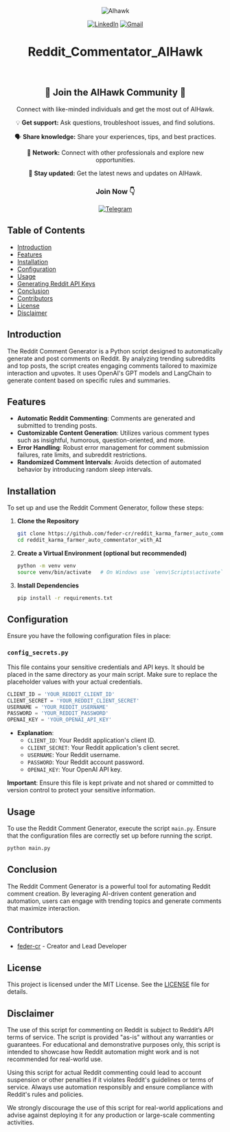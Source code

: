 <div align="center">
    <img src="https://i.postimg.cc/XGdDt5tP/linkedin-aihawk.png" alt="AIhawk" />



[![LinkedIn](https://img.shields.io/badge/LinkedIn-0077B5?style=for-the-badge&logo=linkedin&logoColor=white)](https://www.linkedin.com/in/federico-elia-5199951b6/)
[![Gmail](https://img.shields.io/badge/Gmail-D14836?style=for-the-badge&logo=gmail&logoColor=white)](mailto:federico.elia.majo@gmail.com)

# Reddit_Commentator_AIHawk


<br />



## 🚀 Join the AIHawk Community 🚀

Connect with like-minded individuals and get the most out of AIHawk.

💡 **Get support:** Ask questions, troubleshoot issues, and find solutions.

🗣️ **Share knowledge:** Share your experiences, tips, and best practices.

🤝 **Network:** Connect with other professionals and explore new opportunities.

🔔 **Stay updated:** Get the latest news and updates on AIHawk.

### Join Now 👇
[![Telegram](https://img.shields.io/badge/Telegram-2CA5E0?style=for-the-badge&logo=telegram&logoColor=white)](https://t.me/AIhawkCommunity)
</div>


## Table of Contents
- [Introduction](#introduction)
- [Features](#features)
- [Installation](#installation)
- [Configuration](#configuration)
- [Usage](#usage)
- [Generating Reddit API Keys](#generating-reddit-api-keys)
- [Conclusion](#conclusion)
- [Contributors](#contributors)
- [License](#license)
- [Disclaimer](#disclaimer)

## Introduction

The Reddit Comment Generator is a Python script designed to automatically generate and post comments on Reddit. By analyzing trending subreddits and top posts, the script creates engaging comments tailored to maximize interaction and upvotes. It uses OpenAI's GPT models and LangChain to generate content based on specific rules and summaries.

## Features

- **Automatic Reddit Commenting**: Comments are generated and submitted to trending posts.
- **Customizable Content Generation**: Utilizes various comment types such as insightful, humorous, question-oriented, and more.
- **Error Handling**: Robust error management for comment submission failures, rate limits, and subreddit restrictions.
- **Randomized Comment Intervals**: Avoids detection of automated behavior by introducing random sleep intervals.

## Installation

To set up and use the Reddit Comment Generator, follow these steps:

1. **Clone the Repository**

   ```bash
   git clone https://github.com/feder-cr/reddit_karma_farmer_auto_commentator_with_AI.git
   cd reddit_karma_farmer_auto_commentator_with_AI
   ```

2. **Create a Virtual Environment (optional but recommended)**

   ```bash
   python -m venv venv
   source venv/bin/activate   # On Windows use `venv\Scripts\activate`
   ```

3. **Install Dependencies**

   ```bash
   pip install -r requirements.txt
   ```

## Configuration

Ensure you have the following configuration files in place:

### `config_secrets.py`

This file contains your sensitive credentials and API keys. It should be placed in the same directory as your main script. Make sure to replace the placeholder values with your actual credentials.

```python
CLIENT_ID = 'YOUR_REDDIT_CLIENT_ID'
CLIENT_SECRET = 'YOUR_REDDIT_CLIENT_SECRET'
USERNAME = 'YOUR_REDDIT_USERNAME'
PASSWORD = 'YOUR_REDDIT_PASSWORD'
OPENAI_KEY = 'YOUR_OPENAI_API_KEY'
```

- **Explanation**:
  - `CLIENT_ID`: Your Reddit application's client ID.
  - `CLIENT_SECRET`: Your Reddit application's client secret.
  - `USERNAME`: Your Reddit username.
  - `PASSWORD`: Your Reddit account password.
  - `OPENAI_KEY`: Your OpenAI API key.

**Important**: Ensure this file is kept private and not shared or committed to version control to protect your sensitive information.

## Usage

To use the Reddit Comment Generator, execute the script `main.py`. Ensure that the configuration files are correctly set up before running the script.

```bash
python main.py
```

## Conclusion

The Reddit Comment Generator is a powerful tool for automating Reddit comment creation. By leveraging AI-driven content generation and automation, users can engage with trending topics and generate comments that maximize interaction.

## Contributors

- [feder-cr](https://github.com/feder-cr) - Creator and Lead Developer

## License

This project is licensed under the MIT License. See the [LICENSE](LICENSE) file for details.

## Disclaimer

The use of this script for commenting on Reddit is subject to Reddit’s API terms of service. The script is provided "as-is" without any warranties or guarantees. For educational and demonstrative purposes only, this script is intended to showcase how Reddit automation might work and is not recommended for real-world use.

Using this script for actual Reddit commenting could lead to account suspension or other penalties if it violates Reddit's guidelines or terms of service. Always use automation responsibly and ensure compliance with Reddit's rules and policies.

We strongly discourage the use of this script for real-world applications and advise against deploying it for any production or large-scale commenting activities.
